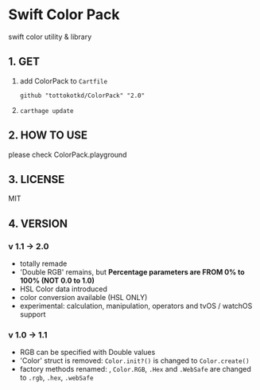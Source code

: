 # Swift Color Pack
swift color utility & library

## 1. GET
1. add ColorPack to `Cartfile`
    ```
    github "tottokotkd/ColorPack" "2.0"
    ```
2. `carthage update`

## 2. HOW TO USE
please check ColorPack.playground

## 3. LICENSE
MIT

## 4. VERSION
### v 1.1 -> 2.0
* totally remade
* 'Double RGB' remains, but **Percentage parameters are FROM 0% to 100% (NOT 0.0 to 1.0)** 
* HSL Color data introduced
* color conversion available (HSL ONLY)
* experimental: calculation, manipulation, operators and tvOS / watchOS support 

### v 1.0 -> 1.1
* RGB can be specified with Double values
* 'Color' struct is removed: `Color.init?()` is changed to `Color.create()`
* factory methods renamed: , `Color.RGB`, `.Hex` and `.WebSafe` are changed to `.rgb`, `.hex`, `.webSafe`

